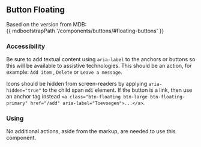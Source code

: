 ## Button Floating

Based on the version from MDB:<br>
{{ mdbootstrapPath '/components/buttons/#floating-buttons' }}

### Accessibility

Be sure to add textual content using `aria-label` to the anchors or buttons so this will be available to assistive technologies. This should be an action, for example: `Add item` , `Delete` or `Leave a message`.

Icons should be hidden from screen-readers by applying `aria-hidden="true"` to the child span `mdi` element.
If the button is a link, then use an anchor tag instead `<a class="btn-floating btn-large btn-floating-primary" href="/add" aria-label="Toevoegen">...</a>`.

### Using

No additional actions, aside from the markup, are needed to use this component.
